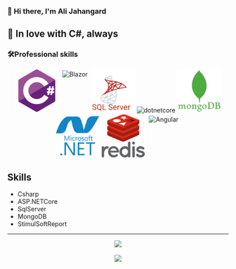 ### 👋 Hi there, I'm Ali Jahangard 
💜 In love with C#, always
---
<!--
**jahangard58/jahangard58** is a ✨ _special_ ✨ repository because its `README.md` (this file) appears on your GitHub profile.

Here are some ideas to get you started:

- 🔭 I’m currently working on ...
- 🌱 I’m currently learning ...
- 👯 I’m looking to collaborate on ...
- 🤔 I’m looking for help with ...
- 💬 Ask me about ...
- 📫 How to reach me: ...
- 😄 Pronouns: ...
- ⚡ Fun fact: ...
-->



  ### :hammer_and_wrench:Professional skills 


<p align="center"> 
 
   <img alt="csharp" width="100" height="100" src="https://raw.githubusercontent.com/devicons/devicon/master/icons/csharp/csharp-original.svg"  />
    <img alt="Blazor" width="100" height="100" src="https://upload.wikimedia.org/wikipedia/commons/d/d0/Blazor.png" alt="Blazor" height="60px" style="vertical-align:top; margin:4px">
  <img alt="SQL Server" height="100" width="100" src="./icons8-microsoft-sql-server-480.svg"  >
  <img alt="dotnetcore" width="100" height="100" src="https://upload.wikimedia.org/wikipedia/commons/e/ee/.NET_Core_Logo.svg"  />
  <img alt="MongoDb" height="100" width="100" src="https://raw.githubusercontent.com/devicons/devicon/master/icons/mongodb/mongodb-plain-wordmark.svg">
  <img  alt="DotNet" height="100" width="100" src="https://raw.githubusercontent.com/devicons/devicon/master/icons/dot-net/dot-net-plain-wordmark.svg">
   <img alt="redis" width="100" height="100" src="https://raw.githubusercontent.com/devicons/devicon/master/icons/redis/redis-original-wordmark.svg"  />
     <img alt="Angular" width="100" height="100" src="https://www.vectorlogo.zone/logos/angular/angular-ar21.svg" alt="angular" style="vertical-align:top; margin:4px;">
 
</p>



<div id="skills">
  <h2>Skills</h2>
  <ul>
     <li>Csharp</li>
    <li>ASP.NETCore</li>
    <li>SqlServer</li>
    <li>MongoDB</li>
    <li>StimulSoftReport</li>
 </ul>
</div>

---
<p align="center">
 <img src="https://github-readme-stats.vercel.app/api?username=jahangard58&theme=tokyonight&show_icons=true" />
</p>
<p align="center">
 <a href="https://linkedin.com/in/ali-jahangard-355929224/" target="_blank">
  <img src="https://img.icons8.com/fluent/60/000000/linkedin.png" />
 </a>
</p>
